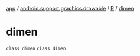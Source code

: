 [app](../../../index.md) / [android.support.graphics.drawable](../../index.md) / [R](../index.md) / [dimen](./index.md)

# dimen

`class dimen`
`class dimen`